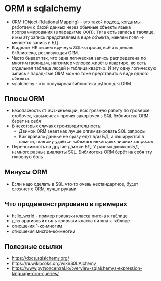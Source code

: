#  ORM и sqlalchemy
* ORM (Object-Relational Mapping) - это такой подход, когда мы работаем с базой данных через обычные объекты языка программирования (в парадигме ООП). Типа есть запись в таблице, и мы эту запись представляем в виде объекта, меняем поля => меняется запись в БД. 
* В идеале НЕ пишем вручную SQL-запросы, всё это делает библиотека, реализующая ORM.
* Часто бывает так, что одна логическая запись распределена по многим таблицам, например человек живёт в квартире, но есть отдельная таблица людей и таблица квартир. И эту одну логическую запись в парадигме ORM можно тоже представить в виде одного объекта.
* sqlalchemy - это популярная библиотека python для ORM

## Плюсы ORM
* Безопасность от SQL-инъекций, всю грязную работу по проверке скобочек, кавычечек и прочих закорючек в SQL библиотека ORM берёт на себя
* В некоторых случаях производительность:
	* Движок ORM знает как лучше оптимизировать SQL запросы
	* Как правило данные не сразу едут в/из БД, а кэшируются в памяти, поэтому удаётся избежать некоторых лишних запросов
* Переносимость на другие движки БД. У разных движков БД немного разные диалекты SQL. Библиотека ORM берёт на себя эту головную боль

##  Минусы ORM
* Если надо сделать в SQL что-то очень нестандартное, будет сложнее с ORM, лучше руками

## Что продемонстрировано в примерах
* hello_world - пример привязки класса питона к таблице
* декларативный стиль привязки класса питона к таблице
* отношения 1-ко-многим
* отношения многое-ко-многим

## Полезные ссылки
* https://docs.sqlalchemy.org/
* https://ru.wikibooks.org/wiki/SQLAlchemy
* https://www.pythoncentral.io/overview-sqlalchemys-expression-language-orm-queries/